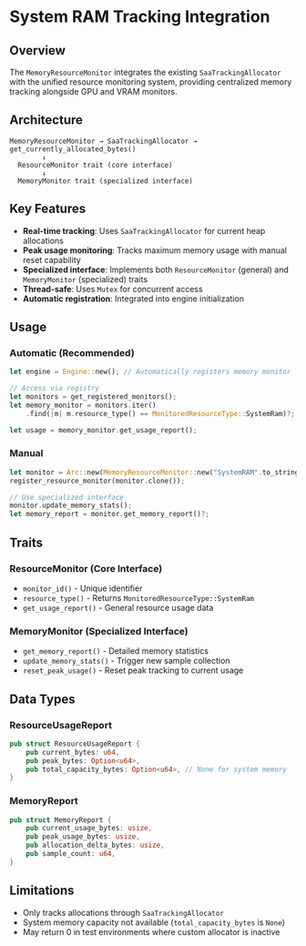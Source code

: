 # System RAM Tracking Integration

## Overview

The `MemoryResourceMonitor` integrates the existing `SaaTrackingAllocator` with the unified resource monitoring system, providing centralized memory tracking alongside GPU and VRAM monitors.

## Architecture

```
MemoryResourceMonitor → SaaTrackingAllocator → get_currently_allocated_bytes()
        ↓
  ResourceMonitor trait (core interface)
        ↓  
  MemoryMonitor trait (specialized interface)
```

## Key Features

- **Real-time tracking**: Uses `SaaTrackingAllocator` for current heap allocations
- **Peak usage monitoring**: Tracks maximum memory usage with manual reset capability  
- **Specialized interface**: Implements both `ResourceMonitor` (general) and `MemoryMonitor` (specialized) traits
- **Thread-safe**: Uses `Mutex` for concurrent access
- **Automatic registration**: Integrated into engine initialization

## Usage

### Automatic (Recommended)
```rust
let engine = Engine::new(); // Automatically registers memory monitor

// Access via registry
let monitors = get_registered_monitors();
let memory_monitor = monitors.iter()
    .find(|m| m.resource_type() == MonitoredResourceType::SystemRam)?;

let usage = memory_monitor.get_usage_report();
```

### Manual
```rust
let monitor = Arc::new(MemoryResourceMonitor::new("SystemRAM".to_string()));
register_resource_monitor(monitor.clone());

// Use specialized interface
monitor.update_memory_stats();
let memory_report = monitor.get_memory_report()?;
```

## Traits

### ResourceMonitor (Core Interface)
- `monitor_id()` - Unique identifier
- `resource_type()` - Returns `MonitoredResourceType::SystemRam`
- `get_usage_report()` - General resource usage data

### MemoryMonitor (Specialized Interface)  
- `get_memory_report()` - Detailed memory statistics
- `update_memory_stats()` - Trigger new sample collection
- `reset_peak_usage()` - Reset peak tracking to current usage

## Data Types

### ResourceUsageReport
```rust
pub struct ResourceUsageReport {
    pub current_bytes: u64,
    pub peak_bytes: Option<u64>, 
    pub total_capacity_bytes: Option<u64>, // None for system memory
}
```

### MemoryReport
```rust
pub struct MemoryReport {
    pub current_usage_bytes: usize,
    pub peak_usage_bytes: usize,
    pub allocation_delta_bytes: usize,
    pub sample_count: u64,
}
```

## Limitations

- Only tracks allocations through `SaaTrackingAllocator`
- System memory capacity not available (`total_capacity_bytes` is `None`)
- May return 0 in test environments where custom allocator is inactive
